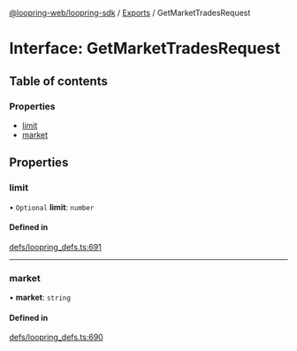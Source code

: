 [@loopring-web/loopring-sdk](../README.md) / [Exports](../modules.md) / GetMarketTradesRequest

# Interface: GetMarketTradesRequest

## Table of contents

### Properties

- [limit](GetMarketTradesRequest.md#limit)
- [market](GetMarketTradesRequest.md#market)

## Properties

### limit

• `Optional` **limit**: `number`

#### Defined in

[defs/loopring_defs.ts:691](https://github.com/Loopring/loopring_sdk/blob/24fdf4c/src/defs/loopring_defs.ts#L691)

___

### market

• **market**: `string`

#### Defined in

[defs/loopring_defs.ts:690](https://github.com/Loopring/loopring_sdk/blob/24fdf4c/src/defs/loopring_defs.ts#L690)
